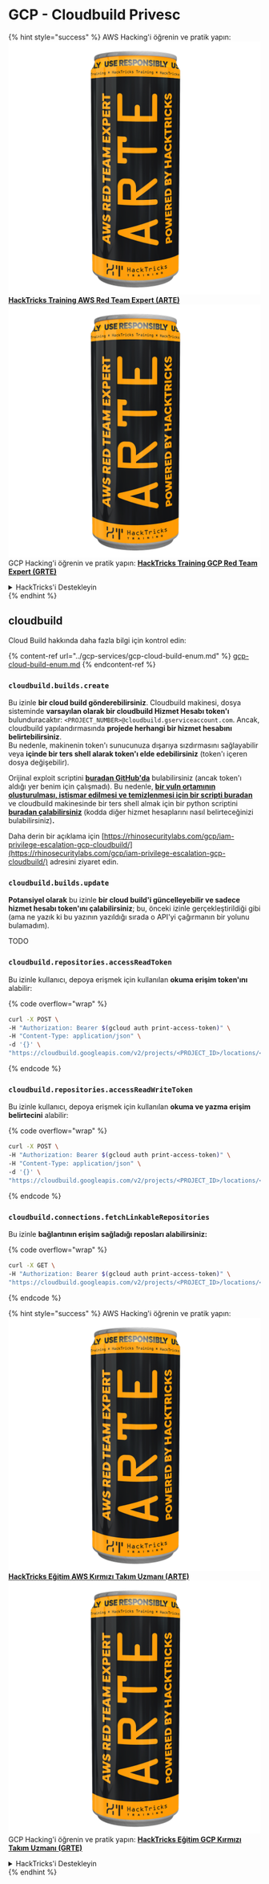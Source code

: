 # GCP - Cloudbuild Privesc

{% hint style="success" %}
AWS Hacking'i öğrenin ve pratik yapın:<img src="../../../.gitbook/assets/image (1) (1) (1).png" alt="" data-size="line">[**HackTricks Training AWS Red Team Expert (ARTE)**](https://training.hacktricks.xyz/courses/arte)<img src="../../../.gitbook/assets/image (1) (1) (1).png" alt="" data-size="line">\
GCP Hacking'i öğrenin ve pratik yapın: <img src="../../../.gitbook/assets/image (2).png" alt="" data-size="line">[**HackTricks Training GCP Red Team Expert (GRTE)**<img src="../../../.gitbook/assets/image (2).png" alt="" data-size="line">](https://training.hacktricks.xyz/courses/grte)

<details>

<summary>HackTricks'i Destekleyin</summary>

* [**abonelik planlarını**](https://github.com/sponsors/carlospolop) kontrol edin!
* **💬 [**Discord grubuna**](https://discord.gg/hRep4RUj7f) veya [**telegram grubuna**](https://t.me/peass) katılın ya da **Twitter'da** 🐦 [**@hacktricks\_live**](https://twitter.com/hacktricks_live)**'i takip edin.**
* **Hacking ipuçlarını paylaşmak için** [**HackTricks**](https://github.com/carlospolop/hacktricks) ve [**HackTricks Cloud**](https://github.com/carlospolop/hacktricks-cloud) github reposuna PR gönderin.

</details>
{% endhint %}

## cloudbuild

Cloud Build hakkında daha fazla bilgi için kontrol edin:

{% content-ref url="../gcp-services/gcp-cloud-build-enum.md" %}
[gcp-cloud-build-enum.md](../gcp-services/gcp-cloud-build-enum.md)
{% endcontent-ref %}

### `cloudbuild.builds.create`

Bu izinle **bir cloud build gönderebilirsiniz**. Cloudbuild makinesi, dosya sisteminde **varsayılan olarak bir cloudbuild Hizmet Hesabı token'ı** bulunduracaktır: `<PROJECT_NUMBER>@cloudbuild.gserviceaccount.com`. Ancak, cloudbuild yapılandırmasında **projede herhangi bir hizmet hesabını belirtebilirsiniz**.\
Bu nedenle, makinenin token'ı sunucunuza dışarıya sızdırmasını sağlayabilir veya **içinde bir ters shell alarak token'ı elde edebilirsiniz** (token'ı içeren dosya değişebilir).

Orijinal exploit scriptini [**buradan GitHub'da**](https://github.com/RhinoSecurityLabs/GCP-IAM-Privilege-Escalation/blob/master/ExploitScripts/cloudbuild.builds.create.py) bulabilirsiniz (ancak token'ı aldığı yer benim için çalışmadı). Bu nedenle, [**bir vuln ortamının oluşturulması, istismar edilmesi ve temizlenmesi için bir scripti buradan**](https://github.com/carlospolop/gcp_privesc_scripts/blob/main/tests/f-cloudbuild.builds.create.sh) ve cloudbuild makinesinde bir ters shell almak için bir python scriptini [**buradan çalabilirsiniz**](https://github.com/carlospolop/gcp_privesc_scripts/blob/main/tests/f-cloudbuild.builds.create.py) (kodda diğer hizmet hesaplarını nasıl belirteceğinizi bulabilirsiniz)**.**

Daha derin bir açıklama için [https://rhinosecuritylabs.com/gcp/iam-privilege-escalation-gcp-cloudbuild/](https://rhinosecuritylabs.com/gcp/iam-privilege-escalation-gcp-cloudbuild/) adresini ziyaret edin.

### `cloudbuild.builds.update`

**Potansiyel olarak** bu izinle **bir cloud build'i güncelleyebilir ve sadece hizmet hesabı token'ını çalabilirsiniz**; bu, önceki izinle gerçekleştirildiği gibi (ama ne yazık ki bu yazının yazıldığı sırada o API'yi çağırmanın bir yolunu bulamadım).

TODO

### `cloudbuild.repositories.accessReadToken`

Bu izinle kullanıcı, depoya erişmek için kullanılan **okuma erişim token'ını** alabilir:

{% code overflow="wrap" %}
```bash
curl -X POST \
-H "Authorization: Bearer $(gcloud auth print-access-token)" \
-H "Content-Type: application/json" \
-d '{}' \
"https://cloudbuild.googleapis.com/v2/projects/<PROJECT_ID>/locations/<LOCATION>/connections/<CONN_ID>/repositories/<repo-id>:accessReadToken"
```
{% endcode %}

### `cloudbuild.repositories.accessReadWriteToken`

Bu izinle kullanıcı, depoya erişmek için kullanılan **okuma ve yazma erişim belirtecini** alabilir:

{% code overflow="wrap" %}
```bash
curl -X POST \
-H "Authorization: Bearer $(gcloud auth print-access-token)" \
-H "Content-Type: application/json" \
-d '{}' \
"https://cloudbuild.googleapis.com/v2/projects/<PROJECT_ID>/locations/<LOCATION>/connections/<CONN_ID>/repositories/<repo-id>:accessReadWriteToken"
```
{% endcode %}

### `cloudbuild.connections.fetchLinkableRepositories`

Bu izinle **bağlantının erişim sağladığı reposları alabilirsiniz:** 

{% code overflow="wrap" %}
```bash
curl -X GET \
-H "Authorization: Bearer $(gcloud auth print-access-token)" \
"https://cloudbuild.googleapis.com/v2/projects/<PROJECT_ID>/locations/<LOCATION>/connections/<CONN_ID>:fetchLinkableRepositories"
```
{% endcode %}

{% hint style="success" %}
AWS Hacking'i öğrenin ve pratik yapın:<img src="../../../.gitbook/assets/image (1) (1) (1).png" alt="" data-size="line">[**HackTricks Eğitim AWS Kırmızı Takım Uzmanı (ARTE)**](https://training.hacktricks.xyz/courses/arte)<img src="../../../.gitbook/assets/image (1) (1) (1).png" alt="" data-size="line">\
GCP Hacking'i öğrenin ve pratik yapın: <img src="../../../.gitbook/assets/image (2).png" alt="" data-size="line">[**HackTricks Eğitim GCP Kırmızı Takım Uzmanı (GRTE)**<img src="../../../.gitbook/assets/image (2).png" alt="" data-size="line">](https://training.hacktricks.xyz/courses/grte)

<details>

<summary>HackTricks'i Destekleyin</summary>

* [**abonelik planlarını**](https://github.com/sponsors/carlospolop) kontrol edin!
* **💬 [**Discord grubuna**](https://discord.gg/hRep4RUj7f) veya [**telegram grubuna**](https://t.me/peass) katılın ya da **Twitter'da** 🐦 [**@hacktricks\_live**](https://twitter.com/hacktricks_live)**'i takip edin.**
* **Hacking ipuçlarını paylaşmak için** [**HackTricks**](https://github.com/carlospolop/hacktricks) ve [**HackTricks Cloud**](https://github.com/carlospolop/hacktricks-cloud) github reposuna PR gönderin.

</details>
{% endhint %}
